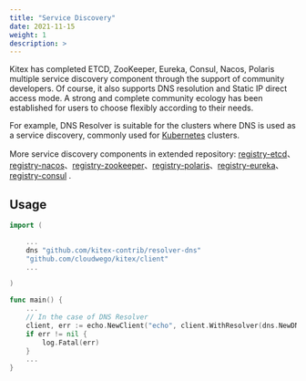 ```yaml
---
title: "Service Discovery"
date: 2021-11-15
weight: 1
description: >
---
```


Kitex has completed ETCD, ZooKeeper, Eureka, Consul, Nacos, Polaris multiple service discovery component through the support of community developers. Of course, it also supports DNS resolution and Static IP direct access mode. A strong and complete community ecology has been established for users to choose flexibly according to their needs.

For example, DNS Resolver is suitable for the clusters where DNS is used as a service discovery, commonly used for [Kubernetes](https://kubernetes.io/) clusters.

More service discovery components in extended repository: [registry-etcd](https://github.com/kitex-contrib/registry-etcd)、[registry-nacos](https://github.com/kitex-contrib/registry-nacos)、[registry-zookeeper](https://github.com/kitex-contrib/registry-zookeeper)、[registry-polaris](https://github.com/kitex-contrib/registry-polaris)、[registry-eureka](https://github.com/kitex-contrib/registry-eureka)、[registry-consul](https://github.com/kitex-contrib/registry-consul) .

## Usage

```go
import (

    ...
    dns "github.com/kitex-contrib/resolver-dns"
    "github.com/cloudwego/kitex/client"
    ...

)

func main() {
    ...
    // In the case of DNS Resolver
    client, err := echo.NewClient("echo", client.WithResolver(dns.NewDNSResolver()))
	if err != nil {
		log.Fatal(err)
	}
    ...
}
```
